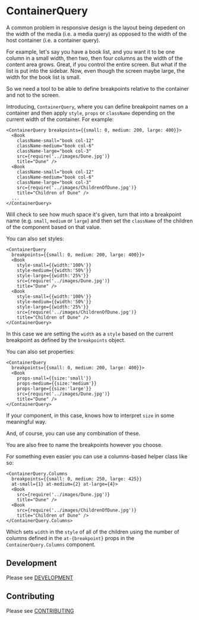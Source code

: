 ContainerQuery
==============

A common problem in responsive design is the layout being depedent on the width
of the media (i.e. a media query) as opposed to the width of the host container
(i.e. a container query).

For example, let's say you have a book list, and you want it to be one column in
a small width, then two, then four columns as the width of the content area grows.
Great, if you control the entire screen. But what if the list is put into the sidebar.
Now, even though the screen maybe large, the width for the book list is small.

So we need a tool to be able to define breakpoints relative to the container
and not to the screen.

Introducing, `ContainerQuery`, where you can define breakpoint names on a container
and then apply `style`, `props` or `className` depending on the current width of the
container. For example:

```
<ContainerQuery breakpoints={{small: 0, medium: 200, large: 400}}>
  <Book
    className-small="book col-12"
    className-medium="book col-6"
    className-large="book col-3"
    src={require('../images/Dune.jpg')}
    title="Dune" />
  <Book
    className-small="book col-12"
    className-medium="book col-6"
    className-large="book col-3"
    src={require('../images/ChildrenOfDune.jpg')}
    title="Children of Dune" />
  ...
</ContainerQuery>
```

Will check to see how much space it's given, turn that into a breakpoint name (e.g. `small`,
`medium` or `large`) and then set the `className` of the children of the component
based on that value.

You can also set styles:

```
<ContainerQuery
  breakpoints={{small: 0, medium: 200, large: 400}}>
  <Book
    style-small={{width:'100%'}}
    style-medium={{width:'50%'}}
    style-large={{width:'25%'}}
    src={require('../images/Dune.jpg')}
    title="Dune" />
  <Book
    style-small={{width:'100%'}}
    style-medium={{width:'50%'}}
    style-large={{width:'25%'}}
    src={require('../images/ChildrenOfDune.jpg')}
    title="Children of Dune" />
</ContainerQuery>
```

In this case we are setting the `width` as a `style` based on the current breakpoint
as defined by the `breakpoints` object.

You can also set properties:

```
<ContainerQuery
  breakpoints={{small: 0, medium: 200, large: 400}}>
  <Book
    props-small={{size:'small'}}
    props-medium={{size:'medium'}}
    props-large={{size:'large'}}
    src={require('../images/Dune.jpg')}
    title="Dune" />
</ContainerQuery>
```

If your component, in this case, knows how to interpret `size` in some meaningful way.

And, of course, you can use any combination of these.

You are also free to name the breakpoints however you choose.

For something even easier you can use a columns-based helper class like so:

```
<ContainerQuery.Columns
  breakpoints={{small: 0, medium: 250, large: 425}}
  at-small={1} at-medium={2} at-large={4}>
  <Book
    src={require('../images/Dune.jpg')}
    title="Dune" />
  <Book
    src={require('../images/ChildrenOfDune.jpg')}
    title="Children of Dune" />
</ContainerQuery.Columns>
```

Which sets `width` in the `style` of all of the children using the number of columns
defined in the `at-{breakpoint}` props in the `ContainerQuery.Columns` component.

## Development

Please see [DEVELOPMENT](DEVELOPMENT.md)

## Contributing

Please see [CONTRIBUTING](CONTRIBUTING.md)
